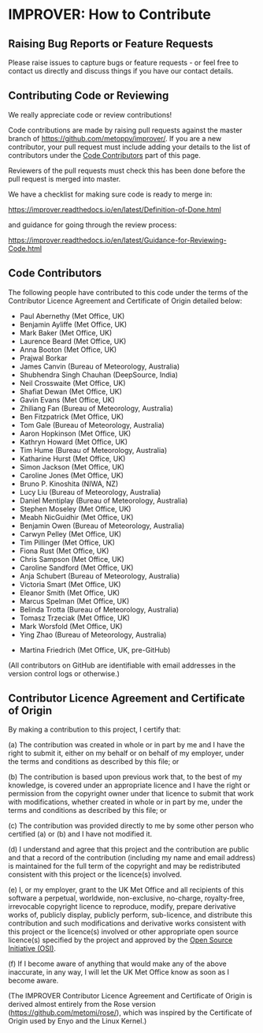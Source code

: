 # IMPROVER: How to Contribute


## Raising Bug Reports or Feature Requests

Please raise issues to capture bugs or feature requests - or feel free
to contact us directly and discuss things if you have our contact details.


## Contributing Code or Reviewing

We really appreciate code or review contributions!

Code contributions are made by raising pull requests against the master
branch of https://github.com/metoppv/improver/. If you are a new contributor,
your pull request must include adding your details to the list of contributors
under the [Code Contributors](#code-contributors) part of this page.

Reviewers of the pull requests must check this has been done before the pull
request is merged into master.

We have a checklist for making sure code is ready to merge in:

https://improver.readthedocs.io/en/latest/Definition-of-Done.html

and guidance for going through the review process:

https://improver.readthedocs.io/en/latest/Guidance-for-Reviewing-Code.html

## Code Contributors

The following people have contributed to this code under the terms of
the Contributor Licence Agreement and Certificate of Origin detailed
below:

<!-- start-shortlog -->
 - Paul Abernethy (Met Office, UK)
 - Benjamin Ayliffe (Met Office, UK)
 - Mark Baker (Met Office, UK)
 - Laurence Beard (Met Office, UK)
 - Anna Booton (Met Office, UK)
 - Prajwal Borkar
 - James Canvin (Bureau of Meteorology, Australia)
 - Shubhendra Singh Chauhan (DeepSource, India)
 - Neil Crosswaite (Met Office, UK)
 - Shafiat Dewan (Met Office, UK)
 - Gavin Evans (Met Office, UK)
 - Zhiliang Fan (Bureau of Meteorology, Australia)
 - Ben Fitzpatrick (Met Office, UK)
 - Tom Gale (Bureau of Meteorology, Australia)
 - Aaron Hopkinson (Met Office, UK)
 - Kathryn Howard (Met Office, UK)
 - Tim Hume (Bureau of Meteorology, Australia)
 - Katharine Hurst (Met Office, UK)
 - Simon Jackson (Met Office, UK)
 - Caroline Jones (Met Office, UK)
 - Bruno P. Kinoshita (NIWA, NZ)
 - Lucy Liu (Bureau of Meteorology, Australia)
 - Daniel Mentiplay (Bureau of Meteorology, Australia)
 - Stephen Moseley (Met Office, UK)
 - Meabh NicGuidhir (Met Office, UK)
 - Benjamin Owen (Bureau of Meteorology, Australia)
 - Carwyn Pelley (Met Office, UK)
 - Tim Pillinger (Met Office, UK)
 - Fiona Rust (Met Office, UK)
 - Chris Sampson (Met Office, UK)
 - Caroline Sandford (Met Office, UK)
 - Anja Schubert (Bureau of Meteorology, Australia)
 - Victoria Smart (Met Office, UK)
 - Eleanor Smith (Met Office, UK)
 - Marcus Spelman (Met Office, UK)
 - Belinda Trotta (Bureau of Meteorology, Australia)
 - Tomasz Trzeciak (Met Office, UK)
 - Mark Worsfold (Met Office, UK)
 - Ying Zhao (Bureau of Meteorology, Australia)
<!-- end-shortlog -->
 - Martina Friedrich (Met Office, UK, pre-GitHub)

(All contributors on GitHub are identifiable with email addresses in the
version control logs or otherwise.)


## Contributor Licence Agreement and Certificate of Origin

By making a contribution to this project, I certify that:

(a) The contribution was created in whole or in part by me and I have
    the right to submit it, either on my behalf or on behalf of my
    employer, under the terms and conditions as described by this file;
    or

(b) The contribution is based upon previous work that, to the best of
    my knowledge, is covered under an appropriate licence and I have
    the right or permission from the copyright owner under that licence
    to submit that work with modifications, whether created in whole or
    in part by me, under the terms and conditions as described by
    this file; or

(c) The contribution was provided directly to me by some other person
    who certified (a) or (b) and I have not modified it.

(d) I understand and agree that this project and the contribution
    are public and that a record of the contribution (including my
    name and email address) is maintained for the full term of the copyright
    and may be redistributed consistent with this project or the licence(s)
    involved.

(e) I, or my employer, grant to the UK Met Office and all recipients of
    this software a perpetual, worldwide, non-exclusive, no-charge,
    royalty-free, irrevocable copyright licence to reproduce, modify,
    prepare derivative works of, publicly display, publicly perform,
    sub-licence, and distribute this contribution and such modifications
    and derivative works consistent with this project or the licence(s)
    involved or other appropriate open source licence(s) specified by
    the project and approved by the
    [Open Source Initiative (OSI)](http://www.opensource.org/).

(f) If I become aware of anything that would make any of the above
    inaccurate, in any way, I will let the UK Met Office know as soon as
    I become aware.

(The IMPROVER Contributor Licence Agreement and Certificate of Origin is
derived almost entirely from the Rose version
(https://github.com/metomi/rose/), which was inspired by the Certificate of
Origin used by Enyo and the Linux Kernel.)
